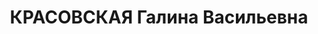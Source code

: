 ---
title: КРАСОВСКАЯ Галина Васильевна
description: '1900 г. р., место рождения: г. Тобольск, Тюменская обл., русская, б/п,
  образование незаконченное высшее, Башнаркомпищеторг, экономист, арестована 08.02.37
  г., осуждена по ст. 58-8 к ВМН, расстреляна 25.12.37 г., реабилитирована 07.08.97
  г.'
---